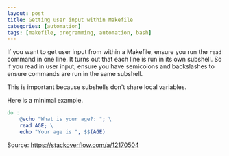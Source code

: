 ```yaml
---
layout: post
title: Getting user input within Makefile
categories: [automation]
tags: [makefile, programming, automation, bash]
---
```


If you want to get user input from within a Makefile,
ensure you run the `read` command in one line.
It turns out that each line is run in its own subshell.
So if you read in user input, ensure you have semicolons and backslashes to
ensure commands are run in the same subshell.

This is important because subshells don't share local variables.

Here is a minimal example.

```makefile
do :
    @echo "What is your age?: "; \
    read AGE; \
    echo "Your age is ", $$(AGE)
```

Source: https://stackoverflow.com/a/12170504
